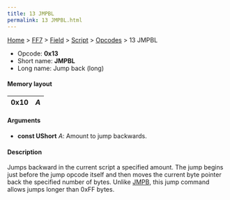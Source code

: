 ```yaml
---
title: 13 JMPBL
permalink: 13 JMPBL.html
---
```


[Home](../../../../Main%20Page.md) > [FF7](../../../../FF7.md) > [Field](../../../Field.md) > [Script](../../Script.md) > [Opcodes](../Opcodes.md) > 13 JMPBL

-   Opcode: **0x13**
-   Short name: **JMPBL**
-   Long name: Jump back (long)

#### Memory layout

| 0x10 | *A* |
|------|-----|

#### Arguments

-   **const UShort** *A*: Amount to jump backwards.

#### Description

Jumps backward in the current script a specified amount. The jump begins
just before the jump opcode itself and then moves the current byte
pointer back the specified number of bytes. Unlike [JMPB][], this jump
command allows jumps longer than 0xFF bytes.

  [JMPB]: 12%20JMPB.md "wikilink"

